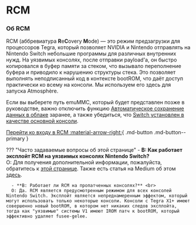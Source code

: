 # RCM

### **Об RCM**

RCM (аббревиатура **R**e**C**overy **M**ode) — это режим предзагрузки для процессоров Tegra, который позволяет NVIDIA и Nintendo отправлять на Nintendo Switch небольшие программы для различных внутренних нужд. На уязвимых консолях, после отправки payload'a, он быстро копировался в буфер памяти за стеком, что вызывало переполнение буфера и приводило к нарушению структуры стека. Это позволяет выполнять неподписанный код в контексте bootROM, что даёт доступ практически ко всему на консоли. Мы используем его здесь для запуска Atmosphère.


Если вы выберете путь emuMMC, который будет представлен позже в руководстве, важно отключить функцию [Автоматическое сохранение данных в облаке](https://en-americas-support.nintendo.com/app/answers/detail/a_id/41209) заранее, а также убедиться, что [Switch установлен в качестве основной консоли](https://en-americas-support.nintendo.com/app/answers/detail/a_id/22453/~/how-to-change-the-primary-console-for-your-nintendo-account).
<br>



[Перейти ко входу в RCM :material-arrow-right:](entering_rcm.md){ .md-button .md-button--primary }

??? "Часто задаваемые вопросы об этой странице"
      - **В: Как работает эксплойт RCM на уязвимых консолях Nintendo Switch?** <br>
      О: Для получения дополнительной информации, пожалуйста, обратитесь к [этой странице](../../fusee_gelee.md). Также есть статья на Medium об этом [здесь](https://medium.com/@SoyLatteChen/inside-fus%C3%A9e-gel%C3%A9e-the-unpatchable-entrypoint-for-nintendo-switch-hacking-26f42026ada0).

      - **В: Работает ли RCM на пропатченных консолях?** <br>
      О: Да. RCM является предусмотренным режимом для всех консолей Nintendo Switch. Эксплойт является непреднамеренным эффектом, который могут использовать только некоторые консоли. Консоли с Tegra X1+ имеют совершенно новый bootROM, в котором нет никаких следов эксплойта, тогда как "уязвимые" системы V1 имеют IROM патч к bootROM, который эффективно удаляет fusee-gelee.